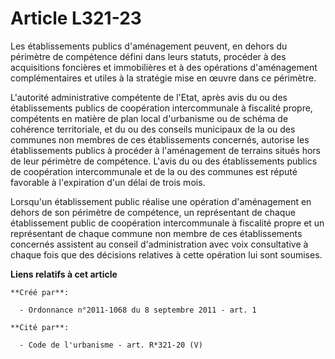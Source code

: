 # Article L321-23

Les établissements publics d'aménagement peuvent, en dehors du périmètre de compétence défini dans leurs statuts, procéder à
des acquisitions foncières et immobilières et à des opérations d'aménagement complémentaires et utiles à la stratégie mise en
œuvre dans ce périmètre.

L'autorité administrative compétente de l'Etat, après avis du ou des établissements publics de coopération intercommunale à
fiscalité propre, compétents en matière de plan local d'urbanisme ou de schéma de cohérence territoriale, et du ou des
conseils municipaux de la ou des communes non membres de ces établissements concernés, autorise les établissements publics à
procéder à l'aménagement de terrains situés hors de leur périmètre de compétence. L'avis du ou des établissements publics de
coopération intercommunale et de la ou des communes est réputé favorable à l'expiration d'un délai de trois mois.

Lorsqu'un établissement public réalise une opération d'aménagement en dehors de son périmètre de compétence, un représentant
de chaque établissement public de coopération intercommunale à fiscalité propre et un représentant de chaque commune non
membre de ces établissements concernés assistent au conseil d'administration avec voix consultative à chaque fois que des
décisions relatives à cette opération lui sont soumises.

**Liens relatifs à cet article**

	**Créé par**:

	  - Ordonnance n°2011-1068 du 8 septembre 2011 - art. 1

	**Cité par**:

	  - Code de l'urbanisme - art. R*321-20 (V)
